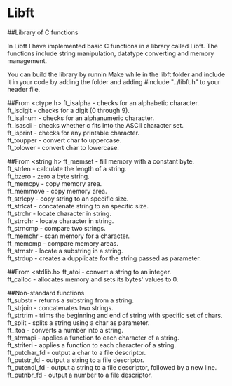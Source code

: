 # Libft
##Library of C functions

In Libft I have implemented basic C functions in a library called Libft. The functions include string manipulation, datatype converting and memory management.

You can build the library by runnin Make while in the libft folder and include it in your code by adding the folder and adding #include "../libft.h" to your header file.

##From <ctype.h>
ft_isalpha - checks for an alphabetic character. <br>
ft_isdigit - checks for a digit (0 through 9).<br>
ft_isalnum - checks for an alphanumeric character.<br>
ft_isascii - checks whether c fits into the ASCII character set.<br>
ft_isprint - checks for any printable character.<br>
ft_toupper - convert char to uppercase.<br>
ft_tolower - convert char to lowercase.<br>

##From <string.h>
ft_memset - fill memory with a constant byte.<br>
ft_strlen - calculate the length of a string.<br>
ft_bzero - zero a byte string.<br>
ft_memcpy - copy memory area.<br>
ft_memmove - copy memory area.<br>
ft_strlcpy - copy string to an specific size.<br>
ft_strlcat - concatenate string to an specific size.<br>
ft_strchr - locate character in string.<br>
ft_strrchr - locate character in string.<br>
ft_strncmp - compare two strings.<br>
ft_memchr - scan memory for a character.<br>
ft_memcmp - compare memory areas.<br>
ft_strnstr - locate a substring in a string.<br>
ft_strdup - creates a dupplicate for the string passed as parameter.<br>

##From <stdlib.h>
ft_atoi - convert a string to an integer.<br>
ft_calloc - allocates memory and sets its bytes' values to 0.<br>

##Non-standard functions<br>
ft_substr - returns a substring from a string.<br>
ft_strjoin - concatenates two strings.<br>
ft_strtrim - trims the beginning and end of string with specific set of chars.<br>
ft_split - splits a string using a char as parameter.<br>
ft_itoa - converts a number into a string.<br>
ft_strmapi - applies a function to each character of a string.<br>
ft_striteri - applies a function to each character of a string.<br>
ft_putchar_fd - output a char to a file descriptor.<br>
ft_putstr_fd - output a string to a file descriptor.<br>
ft_putendl_fd - output a string to a file descriptor, followed by a new line.<br>
ft_putnbr_fd - output a number to a file descriptor.<br>
